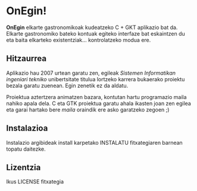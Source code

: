 # OnEgin!

__OnEgin__ elkarte gastronomikoak kudeatzeko C + GKT aplikazio bat da. Elkarte gastronomiko bateko kontuak egiteko interfaze bat eskaintzen du eta baita elkarteko existentziak... kontrolatzeko modua ere.

## Hitzaurrea

Aplikazio hau 2007 urtean garatu zen, egileak _Sistemen Informatikan ingeniari tekniko_ unibertsitate titulua lortzeko karrera bukaerako proiektu bezala garatu zuenean. Egin zenetik ez da aldatu.

Proiektua aztertzera animatzen bazara, kontutan hartu programazio maila nahiko apala dela. C eta GTK proiektua garatu ahala ikasten joan zen egilea eta garai hartako bere _maila_ oraindik ere asko garatzeko zegoen ;)

## Instalazioa

Instalazio argibideak install karpetako INSTALATU fitxategiaren barnean topatu daitezke.

## Lizentzia

Ikus LICENSE fitxategia
